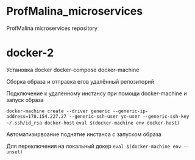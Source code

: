 # ProfMalina_microservices
ProfMalina microservices repository

# docker-2

Установка docker docker-compose docker-machine

Сборка образа и отправка егов удалённый репозиторий

Подключение к удалённому инстансу при помощи docker-machine и запуск образа

`docker-machine create --driver generic --generic-ip-address=178.154.227.27 --generic-ssh-user yc-user --generic-ssh-key ~/.ssh/id_rsa docker-host`
`eval $(docker-machine env docker-host)`

Автоматизирвоание поднятие инстанса с запуском образа

Для переключения на локальный докер
`eval $(docker-machine env --unset)`
